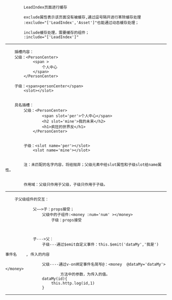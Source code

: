 
			
			LeadIndex页面进行缓存
			
			exclude属性表示该页面没有被缓存,通过逗号隔开进行革除缓存处理
			:exclude="['LeadIndex','Asset']"也能通过动态缓存处理；
			
			include缓存处理，需要缓存的组件；
			:include="['LeadIndex']"
		
-------------------------------------------------------------------------------------
		插槽内容：
		父级：<PersonCenter>
				<span >
					个人中心
				</span>
			</PersonCenter>
			
		子级：<span>personCenter</span>
			<slot></slot>
			

		具名插槽：
			父级：<PersonCenter>
					<span slot='per'>个人中心</span>
					<h2 slot='mine'>我的未来</h2>
					<h1>疯狂的世界反</h1>
				</PersonCenter>
				

			子级：<slot name='per'></slot>
				<slot name='mine'></slot>
				

			注：未匹配的名字内容，将给抛弃；父级元素中给slot属性和子级slot给name属性。
			

			作用域：父级只作用于父级，子级只作用于子级。

-------------------------------------------------------------------------------------------

		子父级组件的交互：
				
				父——>子：props接受；
					父级中的子组件:<money :num='num' ></money>
						子级：props接受
						
				

				子--->父：
					子级---通过$emit自定义事件：this.$emit('dataMy','我是')
										                                   事件名    , 传入的内容
							
					父级----通过v-on绑定事件名简写@：<money  @dataMy='dataMy'></money>	
							方法中的参数，为传入的值。
					dataMy(id){
						this.http.log(id,1)
					}
					
----------------------------------------------------------------------------------------	                                   

